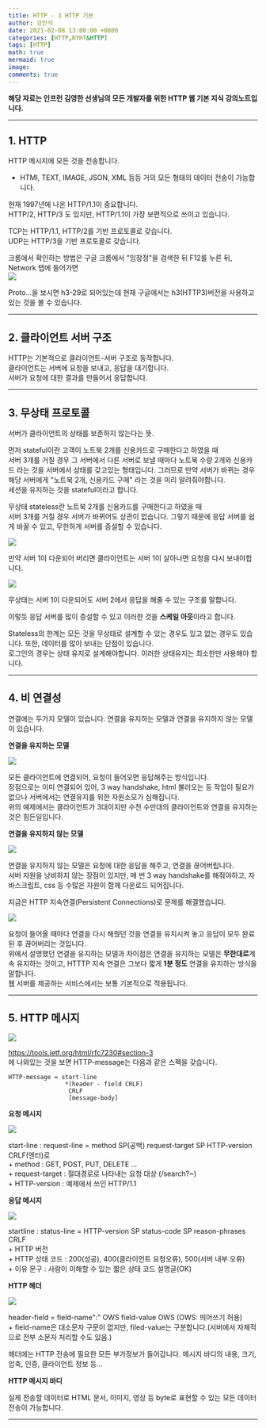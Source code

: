 ```yaml
---
title: HTTP - 3 HTTP 기본
author: 강민석
date: 2021-02-08 13:00:00 +0800
categories: [HTTP,KYHT&HTTP]
tags: [HTTP]
math: true
mermaid: true
image: 
comments: true
---
```


**해당 자료는 인프런 김영한 선생님의 모든 개발자를 위한 HTTP 웹 기본 지식 강의노트입니다.**

-----  

## **1. HTTP** ##

HTTP 메시지에 모든 것을 전송합니다.
 - HTMl, TEXT, IMAGE, JSON, XML 등등 거의 모든 형태의 데이터 전송이 가능합니다.  

현재 1997년에 나온 HTTP/1.1이 중요합니다.  
HTTP/2, HTTP/3 도 있지만, HTTP/1.1이 가장 보편적으로 쓰이고 있습니다.

TCP는 HTTP/1.1, HTTP/2를 기반 프로토콜로 갖습니다.  
UDP는 HTTP/3을 기반 프로토콜로 갖습니다.  

크롬에서 확인하는 방법은 구글 크롬에서 "임창정"을 검색한 뒤 F12를 누른 뒤, Network 탭에 들어가면  
![](/assets/img/sample/HTTP/kyh/C3/http.JPG)  

Proto...을 보시면 h3-29로 되어있는데 현재 구글에서는 h3(HTTP3)버전을 사용하고 있는 것을 볼 수 있습니다.  

-----  

## **2. 클라이언트 서버 구조** ##

HTTP는 기본적으로 클라이언트-서버 구조로 동작합니다.  
클라이언트는 서버에 요청을 보내고, 응답을 대기합니다.  
서버가 요청에 대한 결과를 만들어서 응답합니다.  

-----  

## **3. 무상태 프로토콜** ##

서버가 클라이언트의 상태를 보존하지 않는다는 뜻.  

먼저 stateful이란 고객이 노트북 2개를 신용카드로 구매한다고 하였을 때  
서버 3개를 거칠 경우 그 서버에서 다른 서버로 보낼 때마다 노트북 수량 2개와 신용카드 라는 것을 서버에서 상태를 갖고있는 형태입니다. 그러므로 만약 서버가 바뀌는 경우 해당 서버에게 "노트북 2개, 신용카드 구매" 라는 것을 미리 알려줘야합니다.  
세션을 유지하는 것을 stateful이라고 합니다.  


무상태 stateless란 노트북 2개를 신용카드를 구매한다고 하였을 때  
서버 3개를 거칠 경우 서버가 바뀌어도 상관이 없습니다. 그렇기 때문에 응답 서버를 쉽게 바꿀 수 있고, 무한하게 서버를 증설할 수 있습니다.  

![](/assets/img/sample/HTTP/kyh/C3/stateful.JPG)  

만약 서버 1이 다운되어 버리면 클라이언트는 서버 1이 살아나면 요청을 다시 보내야합니다.  

![](/assets/img/sample/HTTP/kyh/C3/stateless.JPG)  

무상태는 서버 1이 다운되어도 서버 2에서 응답을 해줄 수 있는 구조를 말합니다.  

이렇듯 응답 서버를 많이 증설할 수 있고 이러한 것을 **스케일 아웃**이라고 합니다.  

Stateless의 한계는 모든 것을 무상태로 설계할 수 있는 경우도 있고 없는 경우도 있습니다. 또한, 데이터를 많이 보내는 단점이 있습니다.  
로그인의 경우는 상태 유지로 설계해야합니다. 이러한 상태유지는 최소한만 사용해야 합니다.  

----- 

## **4. 비 연결성** ##

연결에는 두가지 모델이 있습니다. 연결을 유지하는 모델과 연결을 유지하지 않는 모델이 있습니다.  

**연결을 유지하는 모델**

![](/assets/img/sample/HTTP/kyh/C3/connect.JPG)  

모든 클라이언트에 연결되어, 요청이 들어오면 응답해주는 방식입니다.  
장점으로는 이미 연결되어 있어, 3 way handshake, html 불러오는 등 작업이 필요가 없으나 서버에서는 연결유지를 위한 자원소모가 심해집니다.  
위의 예제에서는 클라이언트가 3대이지만 수천 수만대의 클라이언트와 연결을 유지하는 것은 힘든일입니다.  

**연결을 유지하지 않는 모델**

![](/assets/img/sample/HTTP/kyh/C3/unconnect.JPG)  

연결을 유지하지 않는 모델은 요청에 대한 응답을 해주고, 연결을 끊어버립니다.  
서버 자원을 낭비하지 않는 장점이 있지만, 매 번 3 way handshake를 해줘야하고, 자바스크립트, css 등 수많은 자원이 함께 다운로드 되어집니다.  

지금은 HTTP 지속연결(Persistent Connections)로 문제를 해결했습니다.  

![](/assets/img/sample/HTTP/kyh/C3/persist.JPG)  

요청이 들어올 때마다 연결을 다시 해줬던 것을 연결을 유지시켜 놓고 응답이 모두 완료된 후 끊어버리는 것입니다.  
위에서 설명했던 연결을 유지하는 모델과 차이점은 연결을 유지하는 모델은 **무한대로**계속 유지하는 것이고, HTTTP 지속 연결은 그보다 짧게 **1분 정도** 연결을 유지하는 방식을 말합니다.    
웹 서버를 제공하는 서비스에서는 보통 기본적으로 적용됩니다.  

-----  

## **5. HTTP 메시지** ##

![](/assets/img/sample/HTTP/kyh/C3/message.JPG)  

<https://tools.ietf.org/html/rfc7230#section-3>  
에 나와있는 것을 보면 HTTP-message는 다음과 같은 스펙을 갖습니다.  
```console
HTTP-message = start-line
                *(header - field CRLF)
                 CRLF
                 [message-body]  
```

**요청 메시지**  

![](/assets/img/sample/HTTP/kyh/C3/requ.JPG)   

start-line : request-line = method SP(공백) request-target SP HTTP-version CRLF(엔터)로   
    + method : GET, POST, PUT, DELETE ...  
    + request-target : 절대경로로 나타내는 요청 대상 (/search?~)  
    + HTTP-version : 예제에서 쓰인 HTTP/1.1

**응답 메시지**

![](/assets/img/sample/HTTP/kyh/C3/res.JPG)  

startline : status-line = HTTP-version SP status-code SP reason-phrases CRLF  
    + HTTP 버전  
    + HTTP 상태 코드 : 200(성공), 400(클라이언트 요청오류), 500(서버 내부 오류)  
    + 이유 문구 : 사람이 이해할 수 있는 짧은 상태 코드 설명글(OK)  

**HTTP 헤더**

![](/assets/img/sample/HTTP/kyh/C3/header.JPG)  

header-field = field-name":" OWS field-value OWS (OWS: 띄어쓰기 허용)  
    + field-name은 대소문자 구문이 없지만, filed-value는 구분합니다.(서버에서 자체적으로 전부 소문자 처리할 수도 있음.)  

헤더에는 HTTP 전송에 필요한 모든 부가정보가 들어갑니다. 메시지 바디의 내용, 크기, 압축, 인증, 클라이언트 정보 등...

**HTTP 메시지 바디**

실제 전송할 데이터로 HTML 문서, 이미지, 영상 등 byte로 표현할 수 있는 모든 데이터 전송이 가능합니다.  

-----  
